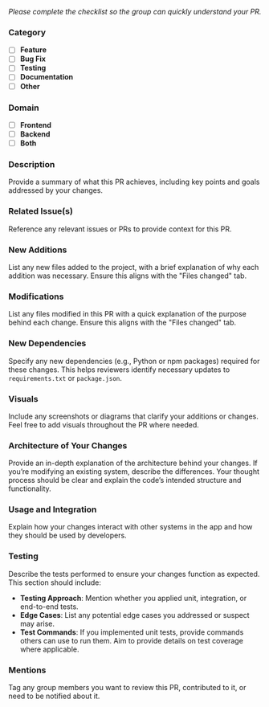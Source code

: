*Please complete the checklist so the group can quickly understand your PR.*

### Category
- [ ] **Feature**
- [ ] **Bug Fix**
- [ ] **Testing**
- [ ] **Documentation**
- [ ] **Other**

### Domain
- [ ] **Frontend**
- [ ] **Backend**
- [ ] **Both**

### Description
Provide a summary of what this PR achieves, including key points and goals addressed by your changes.

### Related Issue(s)
Reference any relevant issues or PRs to provide context for this PR.

### New Additions
List any new files added to the project, with a brief explanation of why each addition was necessary. Ensure this aligns with the "Files changed" tab.

### Modifications
List any files modified in this PR with a quick explanation of the purpose behind each change. Ensure this aligns with the "Files changed" tab.

### New Dependencies
Specify any new dependencies (e.g., Python or npm packages) required for these changes. This helps reviewers identify necessary updates to `requirements.txt` or `package.json`.

### Visuals
Include any screenshots or diagrams that clarify your additions or changes. Feel free to add visuals throughout the PR where needed.

### Architecture of Your Changes
Provide an in-depth explanation of the architecture behind your changes. If you’re modifying an existing system, describe the differences. Your thought process should be clear and explain the code’s intended structure and functionality.

### Usage and Integration
Explain how your changes interact with other systems in the app and how they should be used by developers.

### Testing
Describe the tests performed to ensure your changes function as expected. This section should include:
- **Testing Approach**: Mention whether you applied unit, integration, or end-to-end tests.
- **Edge Cases**: List any potential edge cases you addressed or suspect may arise.
- **Test Commands**: If you implemented unit tests, provide commands others can use to run them.
Aim to provide details on test coverage where applicable.

### Mentions
Tag any group members you want to review this PR, contributed to it, or need to be notified about it.
